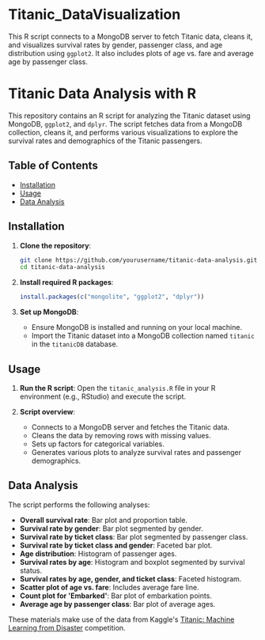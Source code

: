 # Titanic_DataVisualization
This R script connects to a MongoDB server to fetch Titanic data, cleans it, and visualizes survival rates by gender, passenger class, and age distribution using `ggplot2`. It also includes plots of age vs. fare and average age by passenger class.

# Titanic Data Analysis with R

This repository contains an R script for analyzing the Titanic dataset using MongoDB, `ggplot2`, and `dplyr`. The script fetches data from a MongoDB collection, cleans it, and performs various visualizations to explore the survival rates and demographics of the Titanic passengers.

## Table of Contents

- [Installation](#installation)
- [Usage](#usage)
- [Data Analysis](#data-analysis)

## Installation

1. **Clone the repository**:
    ```bash
    git clone https://github.com/yourusername/titanic-data-analysis.git
    cd titanic-data-analysis
    ```

2. **Install required R packages**:
    ```R
    install.packages(c("mongolite", "ggplot2", "dplyr"))
    ```

3. **Set up MongoDB**:
    - Ensure MongoDB is installed and running on your local machine.
    - Import the Titanic dataset into a MongoDB collection named `titanic` in the `titanicDB` database.

## Usage

1. **Run the R script**:
    Open the `titanic_analysis.R` file in your R environment (e.g., RStudio) and execute the script.

2. **Script overview**:
    - Connects to a MongoDB server and fetches the Titanic data.
    - Cleans the data by removing rows with missing values.
    - Sets up factors for categorical variables.
    - Generates various plots to analyze survival rates and passenger demographics.

## Data Analysis

The script performs the following analyses:

- **Overall survival rate**: Bar plot and proportion table.
- **Survival rate by gender**: Bar plot segmented by gender.
- **Survival rate by ticket class**: Bar plot segmented by passenger class.
- **Survival rate by ticket class and gender**: Faceted bar plot.
- **Age distribution**: Histogram of passenger ages.
- **Survival rates by age**: Histogram and boxplot segmented by survival status.
- **Survival rates by age, gender, and ticket class**: Faceted histogram.
- **Scatter plot of age vs. fare**: Includes average fare line.
- **Count plot for 'Embarked'**: Bar plot of embarkation points.
- **Average age by passenger class**: Bar plot of average ages.

These materials make use of the data from Kaggle's [Titanic: Machine Learning from Disaster](https://www.kaggle.com/c/titanic) competition.
